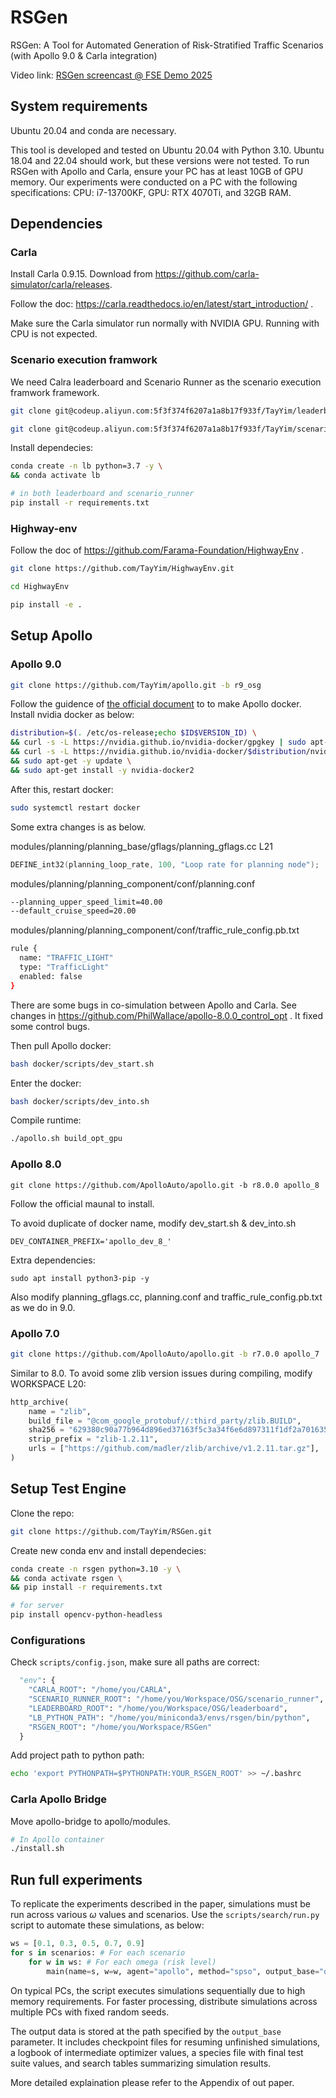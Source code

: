 # RSGen
RSGen: A Tool for  Automated Generation of Risk-Stratified Traffic Scenarios (with Apollo 9.0 &amp; Carla integration)

Video link: [RSGen screencast @ FSE Demo 2025](https://www.youtube.com/watch?v=An7axjIgfaQ)

## System requirements

Ubuntu 20.04 and conda are necessary.

This tool is developed and tested on Ubuntu 20.04 with Python 3.10. Ubuntu 18.04 and 22.04 should work, but these versions were not tested. To run RSGen with Apollo and Carla, ensure your PC has at least 10GB of GPU memory. Our experiments were conducted on a PC with the following specifications: CPU: i7-13700KF, GPU: RTX 4070Ti, and 32GB RAM.

## Dependencies

### Carla

Install Carla 0.9.15. Download from https://github.com/carla-simulator/carla/releases.

Follow the doc: https://carla.readthedocs.io/en/latest/start_introduction/ .

Make sure the Carla simulator run normally with NVIDIA GPU. Running with CPU is not expected.

### Scenario execution framwork

We need Calra leaderboard and Scenario Runner as the scenario execution framwork framework.

```sh
git clone git@codeup.aliyun.com:5f3f374f6207a1a8b17f933f/TayYim/leaderboard.git -b osg

git clone git@codeup.aliyun.com:5f3f374f6207a1a8b17f933f/TayYim/scenario_runner.git -b osg
```

Install dependecies:
```sh
conda create -n lb python=3.7 -y \
&& conda activate lb

# in both leaderboard and scenario_runner
pip install -r requirements.txt
```

### Highway-env

Follow the doc of https://github.com/Farama-Foundation/HighwayEnv .

```sh
git clone https://github.com/TayYim/HighwayEnv.git

cd HighwayEnv

pip install -e .
```

## Setup Apollo

### Apollo 9.0

```sh
git clone https://github.com/TayYim/apollo.git -b r9_osg
```

Follow the guidence of [the official document](https://apollo.baidu.com/docs/apollo/9.x/md_docs_2_xE5_xAE_x89_xE8_xA3_x85_xE6_x8C_x87_xE5_x8D_x97_2_xE5_x8C_x85_xE7_xAE_xA1_xE7_x90_x86_410bb1324792103828eeacd86377c551.html) to to make Apollo docker.
Install nvidia docker as below:
```sh
distribution=$(. /etc/os-release;echo $ID$VERSION_ID) \
&& curl -s -L https://nvidia.github.io/nvidia-docker/gpgkey | sudo apt-key add - \
&& curl -s -L https://nvidia.github.io/nvidia-docker/$distribution/nvidia-docker.list | sudo tee /etc/apt/sources.list.d/nvidia-docker.list \
&& sudo apt-get -y update \
&& sudo apt-get install -y nvidia-docker2
```
After this, restart docker:
```sh
sudo systemctl restart docker
```


Some extra changes is as below.

modules/planning/planning_base/gflags/planning_gflags.cc L21
```c
DEFINE_int32(planning_loop_rate, 100, "Loop rate for planning node");
```

modules/planning/planning_component/conf/planning.conf
```sh
--planning_upper_speed_limit=40.00
--default_cruise_speed=20.00
```

modules/planning/planning_component/conf/traffic_rule_config.pb.txt
```sh
rule {
  name: "TRAFFIC_LIGHT"
  type: "TrafficLight"
  enabled: false
}
```

There are some bugs in co-simulation between Apollo and Carla. See changes in https://github.com/PhilWallace/apollo-8.0.0_control_opt . It fixed some control bugs.

Then pull Apollo docker:
```sh
bash docker/scripts/dev_start.sh
```
Enter the docker:
```sh
bash docker/scripts/dev_into.sh
```
Compile runtime:
```sh
./apollo.sh build_opt_gpu
```


### Apollo 8.0

```
git clone https://github.com/ApolloAuto/apollo.git -b r8.0.0 apollo_8
```

Follow the official maunal to install.

To avoid duplicate of docker name, modify dev_start.sh & dev_into.sh 
```
DEV_CONTAINER_PREFIX='apollo_dev_8_'
```

Extra dependencies:

```
sudo apt install python3-pip -y
```

Also modify planning_gflags.cc, planning.conf and traffic_rule_config.pb.txt as we do in 9.0.

### Apollo 7.0

```sh
git clone https://github.com/ApolloAuto/apollo.git -b r7.0.0 apollo_7
```

Similar to 8.0. To avoid some zlib version issues during compiling, modify WORKSPACE L20:
```py
http_archive(
    name = "zlib",
    build_file = "@com_google_protobuf//:third_party/zlib.BUILD",
    sha256 = "629380c90a77b964d896ed37163f5c3a34f6e6d897311f1df2a7016355c45eff",
    strip_prefix = "zlib-1.2.11",
    urls = ["https://github.com/madler/zlib/archive/v1.2.11.tar.gz"],
)
```



## Setup Test Engine
Clone the repo:
```sh
git clone https://github.com/TayYim/RSGen.git
```

Create new conda env and install dependecies:
```sh
conda create -n rsgen python=3.10 -y \
&& conda activate rsgen \
&& pip install -r requirements.txt

# for server
pip install opencv-python-headless
```

### Configurations

Check `scripts/config.json`, make sure all paths are correct:
```py
  "env": {
    "CARLA_ROOT": "/home/you/CARLA",
    "SCENARIO_RUNNER_ROOT": "/home/you/Workspace/OSG/scenario_runner",
    "LEADERBOARD_ROOT": "/home/you/Workspace/OSG/leaderboard",
    "LB_PYTHON_PATH": "/home/you/miniconda3/envs/rsgen/bin/python",
    "RSGEN_ROOT": "/home/you/Workspace/RSGen"
  }
```

Add project path to python path:
```sh
echo 'export PYTHONPATH=$PYTHONPATH:YOUR_RSGEN_ROOT' >> ~/.bashrc
```


### Carla Apollo Bridge
Move apollo-bridge to apollo/modules.
```sh
# In Apollo container
./install.sh
```

## Run full experiments

To replicate the experiments described in the paper, simulations must be run across various $\omega$ values and scenarios. Use the `scripts/search/run.py` script to automate these simulations, as below:
```py
ws = [0.1, 0.3, 0.5, 0.7, 0.9]
for s in scenarios: # For each scenario
    for w in ws: # For each omega (risk level)
        main(name=s, w=w, agent="apollo", method="spso", output_base="output-fullrun")
```

On typical PCs, the script executes simulations sequentially due to high memory requirements. For faster processing, distribute simulations across multiple PCs with fixed random seeds.

The output data is stored at the path specified by the `output_base` parameter. It includes checkpoint files for resuming unfinished simulations, a logbook of intermediate optimizer values, a species file with final test suite values, and search tables summarizing simulation results.

More detailed explaination please refer to the Appendix of out paper.